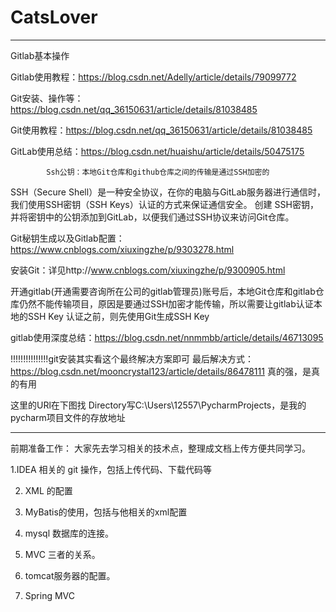 # CatsLover

---
Gitlab基本操作

Gitlab使用教程：https://blog.csdn.net/Adelly/article/details/79099772

Git安装、操作等：https://blog.csdn.net/qq_36150631/article/details/81038485

Git使用教程：https://blog.csdn.net/qq_36150631/article/details/81038485

GitLab使用总结：https://blog.csdn.net/huaishu/article/details/50475175

		    Ssh公钥：本地Git仓库和github仓库之间的传输是通过SSH加密的
SSH（Secure Shell）是一种安全协议，在你的电脑与GitLab服务器进行通信时，我们使用SSH密钥（SSH Keys）认证的方式来保证通信安全。	创建 SSH密钥，并将密钥中的公钥添加到GitLab，以便我们通过SSH协议来访问Git仓库。


Git秘钥生成以及Gitlab配置：https://www.cnblogs.com/xiuxingzhe/p/9303278.html

安装Git：详见http://www.cnblogs.com/xiuxingzhe/p/9300905.html

开通gitlab(开通需要咨询所在公司的gitlab管理员)账号后，本地Git仓库和gitlab仓库仍然不能传输项目，原因是要通过SSH加密才能传输，所以需要让gitlab认证本地的SSH Key
认证之前，则先使用Git生成SSH Key

gitlab使用深度总结：https://blog.csdn.net/nnmmbb/article/details/46713095

!!!!!!!!!!!!!!!git安装其实看这个最终解决方案即可
最后解决方式：
https://blog.csdn.net/mooncrystal123/article/details/86478111
真的强，是真的有用
 
这里的URl在下图找
Directory写C:\Users\12557\PycharmProjects，是我的pycharm项目文件的存放地址

---

前期准备工作：
大家先去学习相关的技术点，整理成文档上传方便共同学习。

1.IDEA 相关的 git 操作，包括上传代码、下载代码等

2. XML 的配置

3. MyBatis的使用，包括与他相关的xml配置

4. mysql 数据库的连接。

5. MVC 三者的关系。

6. tomcat服务器的配置。

7. Spring MVC 
